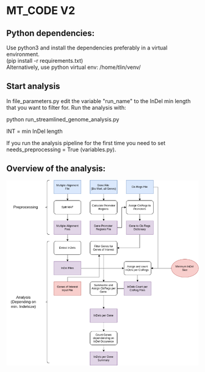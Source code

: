 # MT_CODE  V2

## Python dependencies:
Use python3 and install the dependencies preferably in a virtual environment.\
(pip install -r requirements.txt)\
Alternatively, use python virtual env:
/home/tlin/venv/

## Start analysis
In file_parameters.py edit the variable "run_name" to the InDel min length that you want to filter for.
Run the analysis with:

python run_streamlined_genome_analysis.py <INT>

INT = min InDel length

If you run the analysis pipeline for the first time you need to set needs_preprocessing = True (variables.py).

## Overview of the analysis:
![](pipeline.drawio.png)

